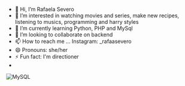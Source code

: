 - 👋 Hi, I’m Rafaela Severo
- 👀 I’m interested in watching movies and series, make new recipes, listening to musics, programming and harry styles
- 🌱 I’m currently learning Python, PHP and MySql
- 💞️ I’m looking to collaborate on backend
- 📫 How to reach me ... Instagram: _rafaasevero
- 😄 Pronouns: she/her
- ⚡ Fun fact: I'm directioner
- 

![MySQL](https://img.shields.io/badge/mysql-4479A1.svg?style=for-the-badge&logo=mysql&logoColor=white)
